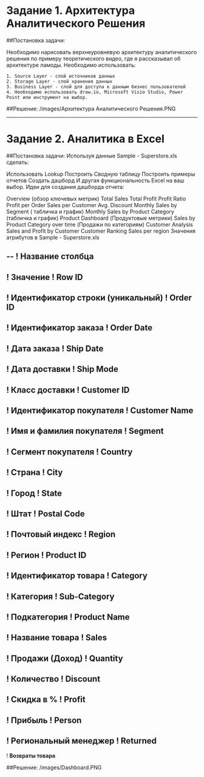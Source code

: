# Задание 1. Архитектура Аналитического Решения

##Постановка задачи:
  
  Необходимо нарисовать верхнеуровневую архитектуру аналитического решения по примеру теоретического видео, где я рассказывал об архитектуре ламоды. Необходимо использовать:
    
    1. Source Layer - слой источников данных
    2. Storage Layer - слой хранения данных
    3. Business Layer - слой для доступа к данным бизнес пользователей
    4. Необходимо использовать draw.io, Microsoft Visio Studio, Power Point или инструмент на выбор.

##Решение:
/images/Архитектура Аналитического Решения.PNG

***
# Задание 2. Аналитика в Excel

##Постановка задачи:
  Используя данные Sample - Superstore.xls сделать:

Использовать Lookup
Построить Сводную таблицу
Построить примеры отчетов
Создать дашборд
И другая функциональность Excel на ваш выбор.
Идеи для создания дашборда отчета:

Overview (обзор ключевых метрик)
Total Sales
Total Profit
Profit Ratio
Profit per Order
Sales per Customer
Avg. Discount
Monthly Sales by Segment ( табличка и график)
Monthly Sales by Product Category (табличка и график)
Product Dashboard (Продуктовые метрики)
Sales by Product Category over time (Продажи по категориям)
Customer Analysis
Sales and Profit by Customer
Customer Ranking
Sales per region
Значения атрибутов в Sample - Superstore.xls

--
! **Название столбца**
  --
  ! **Значение**
! **Row ID**
  --
  ! **Идентификатор строки (уникальный)**
! **Order ID**
  --
  ! **Идентификатор заказа**
! **Order Date**
  --
  ! **Дата заказа**
! **Ship Date**
  --
  ! **Дата доставки**
! **Ship Mode**
  --
  ! **Класс доставки**
! **Customer ID**
  --
  ! **Идентификатор покупателя**
! **Customer Name**
  --
  ! **Имя и фамилия покупателя**
! **Segment**
  --
  ! **Сегмент покупателя**
! **Country**
  --
  ! **Страна**
! **City**
  --
  ! **Город**
! **State**
  --
  ! **Штат**
! **Postal Code**
  --
  ! **Почтовый индекс**
! **Region**
  --
  ! **Регион**
! **Product ID**
  --
  ! **Идентификатор товара**
! **Category**
  --
  ! **Категория**
! **Sub-Category**
  --
  ! **Подкатегория**
! **Product Name**
  --
  ! **Название товара**
! **Sales**
  --
  ! **Продажи (Доход)**
! **Quantity**
  --
  ! **Количество**
! **Discount**
  --
  ! **Скидка в %**
! **Profit**
  --
  ! **Прибыль**
! **Person**
  --
  ! **Региональный менеджер**
! **Returned**
  --
  ! **Возвраты товара**


##Решение:
/images/Dashboard.PNG
